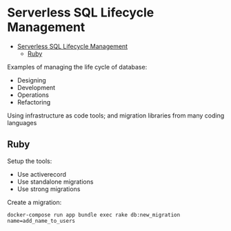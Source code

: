 # Serverless SQL Lifecycle Management

- [Serverless SQL Lifecycle Management](#serverless-sql-lifecycle-management)
  - [Ruby](#ruby)

Examples of managing the life cycle of database:

- Designing
- Development
- Operations
- Refactoring

Using infrastructure as code tools; and migration libraries from many coding languages

## Ruby

Setup the tools:

- Use activerecord
- Use standalone migrations
- Use strong migrations

Create a migration:

```
docker-compose run app bundle exec rake db:new_migration name=add_name_to_users
```
